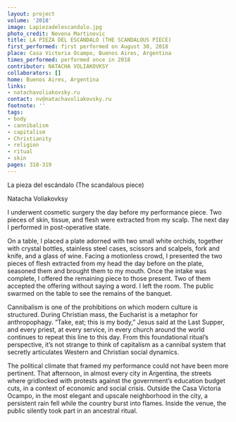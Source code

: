 ```yaml
---
layout: project
volume: '2018'
image: Lapiezadelescandalo.jpg
photo_credit: Nevena Martinovic
title: LA PIEZA DEL ESCÁNDALO (THE SCANDALOUS PIECE)
first_performed: first performed on August 30, 2018
place: Casa Victoria Ocampo, Buenos Aires, Argentina
times_performed: performed once in 2018
contributor: NATACHA VOLIAKOVKSY
collaborators: []
home: Buenos Aires, Argentina
links:
- natachavoliakovsky.ru
contact: nv@natachavoliakovsky.ru
footnote: ''
tags:
- body
- cannibalism
- capitalism
- Christianity
- religion
- ritual
- skin
pages: 318-319
---
```




La pieza del escándalo (The scandalous piece)

Natacha Voliakovksy

I underwent cosmetic surgery the day before my performance piece. Two pieces of skin, tissue, and flesh were extracted from my scalp. The next day I performed in post-operative state.

On a table, I placed a plate adorned with two small white orchids, together with crystal bottles, stainless steel cases, scissors and scalpels, fork and knife, and a glass of wine. Facing a motionless crowd, I presented the two pieces of flesh extracted from my head the day before on the plate, seasoned them and brought them to my mouth. Once the intake was complete, I offered the remaining piece to those present. Two of them accepted the offering without saying a word. I left the room. The public swarmed on the table to see the remains of the banquet.

Cannibalism is one of the prohibitions on which modern culture is structured. During Christian mass, the Eucharist is a metaphor for anthropophagy. “Take, eat; this is my body,” Jesus said at the Last Supper, and every priest, at every service, in every church around the world continues to repeat this line to this day. From this foundational ritual’s perspective, it’s not strange to think of capitalism as a cannibal system that secretly articulates Western and Christian social dynamics.

The political climate that framed my performance could not have been more pertinent. That afternoon, in almost every city in Argentina, the streets where gridlocked with protests against the government’s education budget cuts, in a context of economic and social crisis. Outside the Casa Victoria Ocampo, in the most elegant and upscale neighborhood in the city, a persistent rain fell while the country burst into flames. Inside the venue, the public silently took part in an ancestral ritual.
